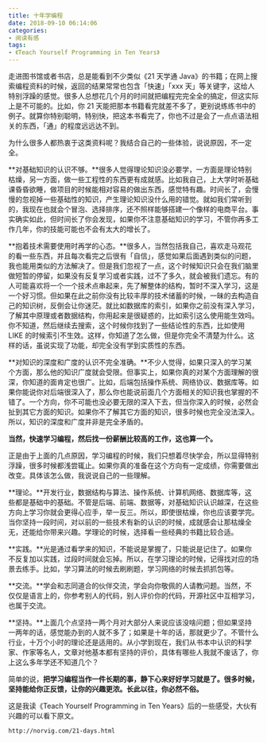 ```yaml
---
title: 十年学编程
date: 2018-09-10 06:14:06
categories:
- 阅读有感
tags:
- 《Teach Yourself Programming in Ten Years》
---
```


走进图书馆或者书店，总是能看到不少类似《21 天学通 Java》的书籍；在网上搜索编程资料的时候，返回的结果常常也包含「快速」「xxx 天」等关键字，这给人特别浮躁的感觉。很多人总想花几个月的时间就把编程完完全全的搞定，但这实际上是不可能的。比如，你 21 天能把那本书籍看完就差不多了，更别说练练书中的例子。就算你特别聪明，特别快，把这本书看完了，你也不过是会了一点点语法相关的东西，「通」的程度远远达不到。

为什么很多人都热衷于这类资料呢？我结合自己的一些体验，说说原因，不一定全。

**对基础知识的认识不够。**很多人觉得理论知识没必要学，一方面是理论特别枯燥，另一方面，做一些工程性的东西更有成就感。比如我自己，上大学时听基础课昏昏欲睡，做项目的时候能相对容易的做出东西，感觉特有趣。时间长了，会慢慢的忽视掉一些基础性的知识，产生理论知识没什么用的错觉。就如我们常听到的，我现在也就会个冒泡、选择排序，还不照样能够搭建一个像样的电商平台。事实确实如此，但时间长了你会发现，如果你不注意基础知识的学习，不管你再多工作几年，你的技能可能也不会有太大的增长了。

**抱着技术需要使用时再学的心态。**很多人，当然包括我自己，喜欢走马观花的看一些东西，并且每次看完之后很有「自信」，感觉如果后面遇到类似的问题，我也能用类似的方法解决了。但是我们忽视了一点，这个时候知识只会在我们脑里做短暂的停留，如果没有反复学习或者实践，过不了多久，就会被我们遗忘。有的人可能喜欢将一个一个技术点串起来，先了解整体的结构，暂时不深入学习，这是一个好习惯。但如果在此之前你没有比较丰厚的技术储蓄的时候，一昧的去构造自己的知识树，反倒会让你迷茫。就比如数据库的索引，如果你之前没有深入学习，了解其中原理或者数据结构，你用起来是很疑惑的，比如索引这么使用能生效吗。你不知道，然后继续去搜索，这个时候你找到了一些结论性的东西，比如使用 LIKE 的时候索引不生效。这样，你知道了怎么做，但是你完全不清楚为什么。这样的话，虽说实现了功能，却完全没有学到实质性的东西。

**对知识的深度和广度的认识不完全准确。**不少人觉得，如果只深入的学习某个方面，那么他的知识广度就会受限。但事实上，如果你真的对某个方面理解的很深，你知道的面肯定也很广。比如，后端包括操作系统、网络协议、数据库等。如果你能说你对后端很深入了，那么你也能说前面几个方面相关的知识我也掌握的不错了。一个方向，你不可能也没必要无限的深入下去，但当你深入的时候，必然会扯到其它方面的知识。如果你不了解其它方面的知识，很多时候也完全没法深入。所以，知识的深度和广度并非是完全矛盾的。

**当然，快速学习编程，然后找一份薪酬比较高的工作，这也算一个。**

<!-- more -->

正是由于上面的几点原因，学习编程的时候，我们只想着尽快学会，所以显得特别浮躁，很多时候都浅尝辄止。如果你真的准备在这个方向有一定成绩，你需要做出改变。具体该怎么做，我说说自己的一些理解。

**理论。**开发行业，数据结构与算法、操作系统、计算机网络、数据库等，这些都是基础中的基础。不管是后端、前端、数据等，对基础知识认识越深，在这些方向上学习你就会更得心应手，举一反三。所以，即使很枯燥，你也应该要学完。当你坚持一段时间，对以前的一些技术有新的认识的时候，成就感会让那枯燥全无，还能给你带来兴趣。学理论的时候，选择看一些经典的书籍比较合适。

**实践。**光是通过看学来的知识，不能说是掌握了，只能说是记住了。如果你不反复加以实践，过段时间就会忘掉。所以，在学习理论的时候，记得找对应的场景去练手。比如，学习算法的时候去刷刷题，学习网络的时候去抓抓包等。

**交流。**学会和志同道合的伙伴交流，学会向你敬佩的人请教问题。当然，不仅仅是语言上的，你参考别人的代码，别人评价你的代码，开源社区中互相学习，也属于交流。

**坚持。**上面几个点坚持一两个月对大部分人来说应该没啥问题；但如果坚持一两年的话，感觉能办到的人就不多了；如果是十年的话，那就更少了。不管什么行业，十万个小时的理论还是适用的。从小学到现在，我们从书本中认识的科学家、作家等名人，文章对他基本都有坚持的评价，具体有哪些人我就不废话了，你上这么多年学还不知道几个？

简单的说，**把学习编程当作一件长期的事，静下心来好好学习就是了。很多时候，坚持能给你正反馈，让你的兴趣更浓。长此以往，你必然不俗。**

这是我读《Teach Yourself Programming in Ten Years》后的一些感受，大伙有兴趣的可以看下原文。

```
http://norvig.com/21-days.html
```
